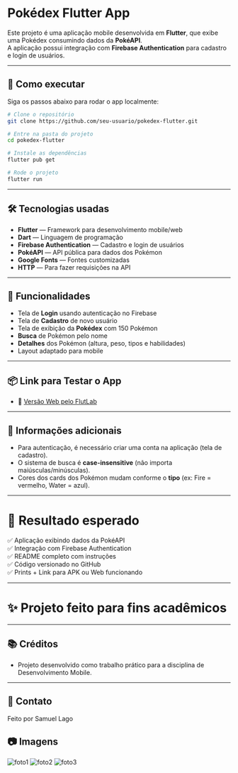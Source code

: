 # Pokédex Flutter App

Este projeto é uma aplicação mobile desenvolvida em **Flutter**, que exibe uma Pokédex consumindo dados da **PokéAPI**.  
A aplicação possui integração com **Firebase Authentication** para cadastro e login de usuários.

---

## 🚀 Como executar

Siga os passos abaixo para rodar o app localmente:

```bash
# Clone o repositório
git clone https://github.com/seu-usuario/pokedex-flutter.git

# Entre na pasta do projeto
cd pokedex-flutter

# Instale as dependências
flutter pub get

# Rode o projeto
flutter run
```

---

## 🛠️ Tecnologias usadas

- **Flutter** — Framework para desenvolvimento mobile/web
- **Dart** — Linguagem de programação
- **Firebase Authentication** — Cadastro e login de usuários
- **PokéAPI** — API pública para dados dos Pokémon
- **Google Fonts** — Fontes customizadas
- **HTTP** — Para fazer requisições na API

---

## 📱 Funcionalidades

- Tela de **Login** usando autenticação no Firebase
- Tela de **Cadastro** de novo usuário
- Tela de exibição da **Pokédex** com 150 Pokémon
- **Busca** de Pokémon pelo nome
- **Detalhes** dos Pokémon (altura, peso, tipos e habilidades)
- Layout adaptado para mobile

---

## 📦 Link para Testar o App

- 🔗 [Versão Web pelo FlutLab](https://preview.flutlab.io/samuel_lago/pokedex/)

---

## 📑 Informações adicionais

- Para autenticação, é necessário criar uma conta na aplicação (tela de cadastro).
- O sistema de busca é **case-insensitive** (não importa maiúsculas/minúsculas).
- Cores dos cards dos Pokémon mudam conforme o **tipo** (ex: Fire = vermelho, Water = azul).

---

# 🎯 Resultado esperado

✅ Aplicação exibindo dados da PokéAPI  
✅ Integração com Firebase Authentication  
✅ README completo com instruções  
✅ Código versionado no GitHub  
✅ Prints + Link para APK ou Web funcionando

---

# ✨ Projeto feito para fins acadêmicos

---

## 📚 Créditos

- Projeto desenvolvido como trabalho prático para a disciplina de Desenvolvimento Mobile.

---

## 👾 Contato

Feito por Samuel Lago

## 📷 Imagens

![foto1](https://github.com/user-attachments/assets/b809ada4-ffb3-491b-86b8-868b0f388701)
![foto2](https://github.com/user-attachments/assets/57c098c3-5c86-4ca6-b2a3-1ce1ee986d48)
![foto3](https://github.com/user-attachments/assets/3180b07d-cbb2-463e-93a8-cb9d530f1fa6)

